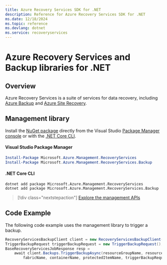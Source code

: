 ```yaml
---
title: Azure Recovery Services SDK for .NET
description: Reference for Azure Recovery Services SDK for .NET
ms.date: 12/18/2024
ms.topic: reference
ms.devlang: dotnet
ms.service: recoveryservices
---
```

# Azure Recovery Services and Backup libraries for .NET

## Overview

Azure Recovery Services is a suite of services for data recovery, including [Azure Backup](/azure/backup/) and [Azure Site Recovery](/azure/site-recovery/).

## Management library

Install the [NuGet package](https://www.nuget.org/packages/Microsoft.Azure.Management.RecoveryServices) directly from the Visual Studio [Package Manager console][PackageManager] or with the [.NET Core CLI][DotNetCLI].

#### Visual Studio Package Manager

```powershell
Install-Package Microsoft.Azure.Management.RecoveryServices
Install-Package Microsoft.Azure.Management.RecoveryServices.Backup
```

#### .NET Core CLI

```dotnetcli
dotnet add package Microsoft.Azure.Management.RecoveryServices
dotnet add package Microsoft.Azure.Management.RecoveryServices.Backup
```

> [!div class="nextstepaction"]
> [Explore the management APIs](/dotnet/api/overview/azure/recoveryservicesandbackup/management)

## Code Example

The following code example uses the management library to trigger a backup.

```csharp
RecoveryServicesBackupClient client = new RecoveryServicesBackupClient(credentials);
TriggerBackupRequest triggerBackupRequest = new TriggerBackupRequest();
BaseRecoveryServicesJobResponse resp =
    await client.Backups.TriggerBackupAsync(resourceGroupName, resourceName, null,
        fabricName, containerName, protectedItemName, triggerBackupRequest);
```

[PackageManager]: https://docs.microsoft.com/nuget/tools/package-manager-console
[DotNetCLI]: https://docs.microsoft.com/dotnet/core/tools/dotnet-add-package